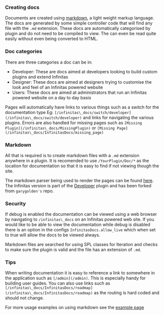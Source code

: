 ### Creating docs

Documents are created using [markdown](http://en.wikipedia.org/wiki/Markdown), a light weight markup language. The docs are generated by some simple controller code that will find any file with the `.md` extension. These docs are automatically categorised by plugin and do not need to be compiled to view. The can even be read quite easily without even being converted to HTML.

### Doc categories

There are three categories a doc can be in:

- Developer: These are docs aimed at developers looking to build custom plugins and extend Infinitas
- Designer: These docs are aimed at designers trying to customise the look and feel of an Infinitas powered website 
- Users: These docs are aimed at administrators that run an Infinitas powered website on a day to day basis

Pages will automatically have links to various things such as a switch for the documentation type Eg: `[/infinitas\_docs/switch/developer](/infinitas\_docs/switch/developer)` and links for navigating the various plugins. Errors are also handled for missing pages such as `[Missing Plugin](/infinitas\_docs/MissingPlugin)` or `[Missing Page](/infinitas\_docs/InfinitasDocs/missing_page)`

### Markdown

All that is required is to create markdown files with a `.md` extension anywhere in a plugin. It is recomended to use `/YourPlugin/Doc/*` as the location for documentation so that it is easy to find if not viewing though the site.

The markdown parser being used to render the pages can be found [here](https://github.com/garygolden/markdown-oo-php). The Infinitas version is part of the [Developer](https://github.com/Infinitas-Plugins/developer) plugin and has been forked from `garygolden's` repo.

### Security

If debug is enabled the documentation can be viewed using a web browser by navigating to `/infinitas\_docs` on an Infinitas powered web site. If you would like to be able to view the documentation while debug is disabled there is an option in the configs `InfinitasDocs.allow_live` which when set to true will allow the docs to be viewed always.

Markdown files are searched for using SPL classes for Iteration and checks to make sure the plugin is valid and the file has an extension of `.md`. 

### Tips

When writing documentation it is easy to reference a link to somewhere in the application such as `[/admin](/admin)`. This is especially handy for building user guides. You can also use links such as `[/infinitas\_docs/InfinitasDocs/roadmap](/infinitas\_docs/InfinitasDocs/roadmap)` as the routing is hard coded and should not change.

For more usage examples on using markdown see the [example page](/infinitas\_docs/InfinitasDocs/developer-markdown-samples)